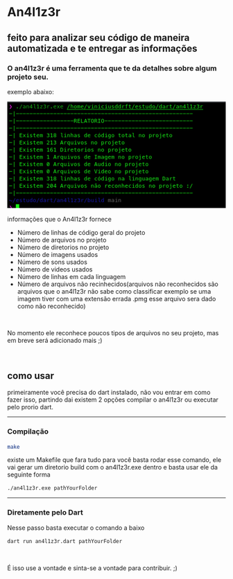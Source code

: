 # An4l1z3r 

## feito para analizar seu código de maneira automatizada e te entregar as informações

<h3>O an4l1z3r é uma ferramenta que te da detalhes sobre algum projeto seu.</h3>

<p>exemplo abaixo:</p>

<img src="assets/readme.png" width= 700>


<p>informações que o An4l1z3r fornece</p>
<ul>
<li>Número de linhas de código geral do projeto</li>
<li>Número de arquivos no projeto</li>
<li>Número de diretorios no projeto</li>
<li>Número de imagens usados</li>
<li>Número de sons usados</li>
<li>Número de videos usados</li>
<li>Número de linhas em cada linguagem</li>
<li>Número de arquivos não recinhecidos(arquivos não reconhecidos são arquivos que o an4l1z3r não sabe como classificar exemplo se uma imagem tiver com uma extensão errada .pmg esse arquivo sera dado como não reconhecido)</li>
</ul>
<br>
<p>No momento ele reconhece poucos tipos de arquivos no seu projeto, mas em breve será adicionado mais ;)</p>

<br>

## como usar

<p> primeiramente você precisa do dart instalado, não vou entrar em como fazer isso, partindo dai existem 2 opções compilar o an4l1z3r ou executar pelo prorio dart.</p>

<hr>

### Compilação

```bash
make
```

<p>existe um Makefile que fara tudo para você basta rodar esse comando, ele vai gerar um
diretorio build com o an4l1z3r.exe dentro e basta usar ele da seguinte forma</p>

```bash
./an4l1z3r.exe pathYourFolder
```

<hr>

### Diretamente pelo Dart

<p>Nesse passo basta executar o comando a baixo</p>

```bash
dart run an4l1z3r.dart pathYourFolder
```

<br>

<p>É isso use a vontade e sinta-se a vontade para contribuir. ;) </p>